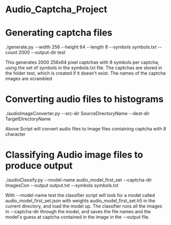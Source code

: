 # Audio_Captcha_Project

# Generating captcha files
./generate.py --width 256 --height 64 --length 8 --symbols symbols.txt --count 2000 --output-dir test

This generates 2000 256x64 pixel captchas with 8 symbols per captcha, using the set of symbols in the symbols.txt file. The captchas are stored in the folder
test, which is created if it doesn't exist. The names of the captcha images are scrambled

# Converting audio files to histograms
./audioImageConverter.py --src-dir SourceDirectoryName  --dest-dir TargetDirectoryName

Above Script will convert audio files to Image files containing captcha with 8 character

# Classifying Audio image files to produce output
./audioClassify.py  --model-name audio_model_first_set --captcha-dir ImagesCon --output output.txt --symbols symbols.txt

With --model-name test the classifier script will look for a model called audio_model_first_set.json with weights audio_model_first_set.h5 in the current directory, and load the model
up. The classifier runs all the images in --captcha-dir through the model, and saves the file names and the model's guess at captcha contained in the image in
the --output file.

